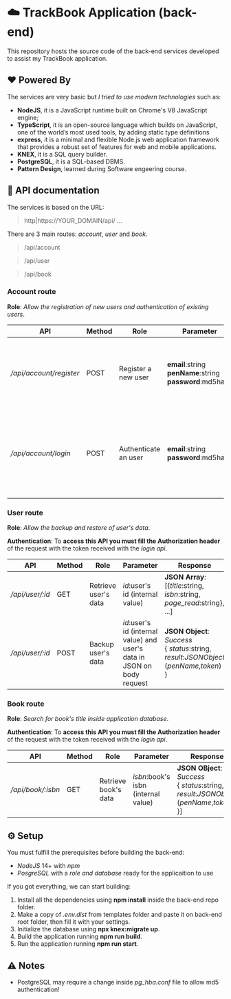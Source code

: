 # :cloud: TrackBook Application (back-end)  

This repository hosts the source code of the back-end services developed to assist my TrackBook application.

## :heart: Powered By

The services are very basic but *I tried to use modern technologies* such as:

- **NodeJS**, it is a JavaScript runtime built on Chrome's V8 JavaScript engine;
- **TypeScript**, it is an open-source language which builds on JavaScript, one of the world’s most used tools, by adding static type definitions
- **express**, it is a minimal and flexible Node.js web application framework that provides a robust set of features for web and mobile applications.
- **KNEX**, it is a SQL query builder.
- **PostgreSQL**, it is a SQL-based DBMS.
- **Pattern Design**, learned during Software engeering course.

## :book: API documentation

The services is based on the URL:
> http|https://YOUR_DOMAIN/api/ ...

There are 3 main routes: *account*, *user* and *book*.

>/api/account

>/api/user

>/api/book

### Account route

**Role**: *Allow the registration of new users and authentication of existing users*.

| API                     | Method | Role                 | Parameter                                                          | Response                                                                                                                                                                  |
| ----------------------- | ------ | -------------------- | ------------------------------------------------------------------ | ------------------------------------------------------------------------------------------------------------------------------------------------------------------------- |
| _/api/account/register_ | POST   | Register a new user  | **email**:string <br> **penName**:string <br> **password**:md5hash | **JSON Object**: <br>*Error*: <br> { *status*:string, *code*:string, *message*:string} <br> *Success* <br> { *status*:string,  *message*:string }                         |
| _/api/account/login_    | POST   | Authenticate an user | **email**:string <br> **password**:md5hash                         | **JSON Object**: <br>*Error*: <br> { *status*:string, *code*:string, *message*:string} <br> *Success* <br> { *status*:string, *result*:*JSONObject* (*penName*,*token*) } |

### User route

**Role**: *Allow the backup and restore of user's data*.

**Authentication**: To **access this API you must fill the Authorization header** of the request with the token received with the _login api_.

| API             | Method | Role                 | Parameter                                                               | Response                                                                                            |
| --------------- | ------ | -------------------- | ----------------------------------------------------------------------- | --------------------------------------------------------------------------------------------------- |
| _/api/user/:id_ | GET    | Retrieve user's data | *id*:user's id (internal value)                                         | **JSON Array**: [{*title*:string, *isbn*:string, *page_read*:string}, ...]                          |
| _/api/user/:id_ | POST   | Backup user's data   | *id*:user's id (internal value) and user's data in JSON on body request | **JSON Object**: <br> *Success* <br> { *status*:string, *result*:*JSONObject* (*penName*,*token*) } |

### Book route

**Role**: *Search for book's title inside application database*.

**Authentication**: To **access this API you must fill the Authorization header** of the request with the token received with the _login api_.

| API               | Method | Role                 | Parameter                           | Response                                                                                             |
| ----------------- | ------ | -------------------- | ----------------------------------- | ---------------------------------------------------------------------------------------------------- |
| _/api/book/:isbn_ | GET    | Retrieve book's data | *isbn*:book's isbn (internal value) | **JSON OBject**: <br> *Success* <br> { *status*:string, *result*:*JSONObject* (*penName*,*token*) }] |

## :gear: Setup

You must fulfill the prerequisites before building the back-end:

- *NodeJS* 14+ with *npm*
- *PosgreSQL* with a *role and database* ready for the applicaition to use

If you got everything, we can start building:

1) Install all the dependencies using __npm install__ inside the back-end repo folder.
2) Make a copy of _.env.dist_ from templates folder and paste it on back-end root folder, then fill it with your settings.
3) Initialize the database using __npx knex:migrate up__.
4) Build the application running __npm run build__.
5) Run the application running __npm run start__.

## :warning: Notes

- PostgreSQL may require a change inside _pg_hba.conf_ file to allow md5 authentication!
